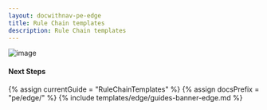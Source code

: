 ```yaml
---
layout: docwithnav-pe-edge
title: Rule Chain templates
description: Rule Chain templates
---
```


![image](https://img.thingsboard.io/coming-soon.jpg)

#### Next Steps

{% assign currentGuide = "RuleChainTemplates" %}
{% assign docsPrefix = "pe/edge/" %}
{% include templates/edge/guides-banner-edge.md %}